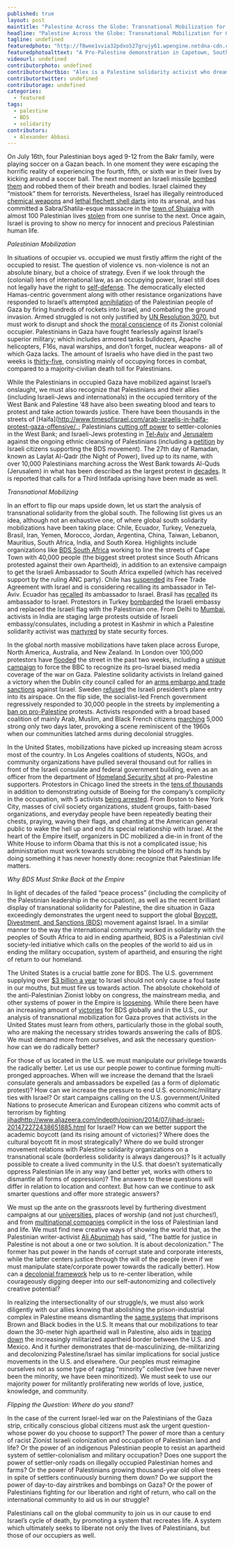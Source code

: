 ```yaml
---
published: true
layout: post
maintitle: "Palestine Across the Globe: Transnational Mobilization for Gaza and BDS - {Young}ist"
headline: "Palestine Across the Globe: Transnational Mobilization for Gaza and BDS"
tagline: undefined
featuredphoto: "http://f8wee1vvia32pdxo527grujy61.wpengine.netdna-cdn.com/wp-content/uploads/2014/07/10500470_746829322025414_5126814393309425572_n-580x386.jpg"
featuredphotoalttext: "A Pro-Palestine demonstration in Capetown, South Africa"
videourl: undefined
contributorphoto: undefined
contributorshortbio: "Alex is a Palestine solidarity activist who dreams of a map without borders."
contributortwitter: undefined
contributorage: undefined
categories: 
  - featured
tags: 
  - palestine
  - BDS
  - solidarity
contributors: 
  - Alexander Abbasi
---
```


On July 16th, four Palestinian boys aged 9-12 from the Bakr family, were playing soccer on a Gazan beach. In one moment they were escaping the horrific reality of experiencing the fourth, fifth, or sixth war in their lives by kicking around a soccer ball. The next moment an Israeli missile [bombed them](http://online.wsj.com/articles/palestinians-mourn-four-boys-killed-on-gaza-beach-by-israel-missiles-1405616076) and robbed them of their breath and bodies. Israel claimed they “mistook” them for terrorists. Nevertheless, Israel has illegally reintroduced [chemical weapons](https://www.middleeastmonitor.com/news/middle-east/12881-medical-sources-israel-using-unfamiliar-toxic-gas-against-palestinians-in-gaza) and [lethal flechett shell darts](http://www.theguardian.com/world/2014/jul/20/israel-using-flechette-shells-in-gaza) into its arsenal, and has committed a Sabra/Shatila-esque massacre in the [town of Shujaiya](http://electronicintifada.net/blogs/ali-abunimah/massacre-shujaiya-dozens-killed-israel-shells-eastern-gaza-city-photos) with almost 100 Palestinian lives [stolen](http://www.thenation.com/article/180728/massacre-shejaiya) from one sunrise to the next. Once again, Israel is proving to show no mercy for innocent and precious Palestinian human life.


*Palestinian Mobilization*

In situations of occupier vs. occupied we must firstly affirm the right of the occupied to resist. The question of violence vs. non-violence is not an absolute binary, but a choice of strategy. Even if we look through the (colonial) lens of international law, as an occupying power, Israel still does not legally have the right to [self-defense](http://www.jadaliyya.com/pages/index/8799/no-israel-does-not-have-the-right-to-self-defense-). The democratically elected Hamas-centric government along with other resistance organizations have responded to Israel’s attempted [annihilation](http://electronicintifada.net/blogs/ali-abunimah/expel-palestinians-populate-gaza-jews-says-knesset-deputy-speaker) of the Palestinian people of Gaza by firing hundreds of rockets into Israel, and combating the ground invasion. Armed struggled is not only justified by [UN Resolution 3070](http://unispal.un.org/UNISPAL.NSF/0/439B978DA862DB9C85256CDA005CB3E3), but must work to disrupt and shock the [moral conscience](https://opendemocracy.net/arab-awakening/rana-baker/rejecting-victimhood-case-for-palestinian-resistance) of its Zionist colonial occupier. Palestinians in Gaza have fought fearlessly against Israel’s superior military; which includes armored tanks bulldozers, Apache helicopters, F16s, naval warships, and don’t forget, nuclear weapons- all of which Gaza lacks. The amount of Israelis who have died in the past two weeks is [thirty-five](http://www.middleeasteye.net/news/health-facilities-hit-israels-gaza-attacks-death-toll-rises-over-640-129158985), consisting mainly of occupying forces in combat, compared to a majority-civilian death toll for Palestinians.

While the Palestinians in occupied Gaza have mobilized against Israel’s onslaught, we must also recognize that Palestinians and their allies (including Israeli-Jews and internationals) in the occupied territory of the West Bank and Palestine ’48 have also been sweating blood and tears to protest and take action towards justice. There have been thousands in the streets of [Haifa](http://www.timesofisrael.com/arab-israelis-in-haifa-protest-gaza-offensive/_; Palestinians [cutting off power](https://www.facebook.com/SavePalestinefromtheIsraelioccupation/posts/10152578096395421) to settler-colonies in the West Bank; and Israeli-Jews protesting in [Tel-Aviv](http://www.jpost.com/Operation-Protective-Edge/Hundreds-gather-to-protest-Gaza-offensive-in-central-Tel-Aviv-and-Haifa-363484) and [Jerusalem](http://countercurrentnews.com/2014/07/pro-peace-protests-are-sweeping-israel-right-now-and-israeli-jdl-fascists-are-freaking-out/) against the ongoing ethnic cleansing of Palestinians (including a [petition](http://www.change.org/en-GB/petitions/stop-israeli-apartheid-boycott-embargo-and-indictments-now-%D7%97%D7%A8%D7%9D-%D7%90%D7%9E%D7%91%D7%A8%D7%92%D7%95-%D7%A0%D7%A9%D7%A7-%D7%95%D7%94%D7%A2%D7%9E%D7%93%D7%94-%D7%9C%D7%93%D7%99%D7%9F-%D7%A9%D7%9C-%D7%A4%D7%95%D7%A9%D7%A2%D7%99-%D7%9E%D7%9C%D7%97%D7%9E%D7%94-%D7%99%D7%A9%D7%A8%D7%90%D7%9C%D7%99%D7%9D-%D7%A2%D7%9B%D7%A9%D7%99%D7%95) by Israeli citizens supporting the BDS movement). The 27th day of Ramadan, known as Laylat Al-Qadr (the Night of Power), lived up to its name, with over 10,000 Palestinians marching across the West Bank towards Al-Quds (Jerusalem) in what has been described as the largest protest in [decades](http://972mag.com/the-largest-west-bank-protest-in-decades/94280/). It is reported that calls for a Third Intifada uprising have been made as well.


*Transnational Mobilizing*

In an effort to flip our maps upside down, let us start the analysis of transnational solidarity from the global south. The following list gives us an idea, although not an exhaustive one, of where global south solidarity mobilizations have been taking place: Chile, Ecuador, Turkey, Venezuela, Brasil, Iran, Yemen, Morocco, Jordan, Argentina, China, Taiwan, Lebanon, Mauritius, South Africa, India, and South Korea. Highlights include organizations like [BDS South Africa](https://www.facebook.com/bdssouthafrica) working to line the streets of Cape Town with 40,000 people (the biggest street protest since South Africans protested against their own Apartheid), in addition to an extensive campaign to get the Israeli Ambassador to South Africa expelled (which has received support by the ruling ANC party). Chile has [suspended](http://www.worldbulletin.net/world/140840/chile-to-suspend-trade-talks-with-israel-over-gaza-bombing) its Free Trade Agreement with Israel and is considering recalling its ambassador in Tel-Aviv. Ecuador has [recalled](http://www.imemc.org/article/68570) its ambassador to Israel. Brasil has [recalled](http://www.haaretz.com/news/diplomacy-defense/1.606979) its ambassador to Israel. Protestors in Turkey [bombarded](http://www.independent.co.uk/news/world/middle-east/israelgaza-conflict-turkish-protesters-raise-palestinian-flag-outside-israeli-consulate-in-istanbul-9614041.html) the Israeli embassy and replaced the Israeli flag with the Palestinian one. From Delhi to [Mumbai](http://www.irna.ir/en/News/81237734/Politic/India_witnesses_massive_protests_against_Israeli_attack_on_Gaza__Report), activists in India are staging large protests outside of Israeli embassy/consulates, including a protest in Kashmir in which a Palestine solidarity activist was [martyred](http://www.thekashmirwalla.com/2014/07/gaza-protests-youth-shot-dead-in-kashmir/) by state security forces.

In the global north massive mobilizations have taken place across Europe, North America, Australia, and New Zealand. In London over 100,000 protestors have [flooded](http://www.channel4.com/news/gaza-protests-thousands-attend-pro-palestinian-london-demo) the street in the past two weeks, including a [unique campaign](http://electronicintifada.net/blogs/amena-saleem/protesters-force-bbc-confront-its-pro-israel-bias) to force the BBC to recognize its pro-Israel biased media coverage of the war on Gaza. Palestine solidarity activists in Ireland gained a victory when the Dublin city council called for an [arms embargo and trade sanctions](http://electronicintifada.net/blogs/asa-winstanley/dublin-city-council-calls-israel-sanctions) against Israel. Sweden [refused](https://www.middleeastmonitor.com/news/europe/11451-sweden-refuses-israeli-presidents-plane-entry-into-its-airspace) the Israeli president’s plane entry into its airspace. On the flip side, the socialist-led French government regressively responded to 30,000 people in the streets by implementing a [ban on pro-Palestine](http://rt.com/news/173412-france-palestinian-israel-protest/) protests. Activists responded with a broad based coalition of mainly Arab, Muslim, and Black French citizens [marching](http://america.aljazeera.com/articles/2014/7/19/paris-gaza-police.html) 5,000 strong only two days later, provoking a scene reminiscent of the 1960s when our communities latched arms during decolonial struggles.

In the United States, mobilizations have picked up increasing steam across most of the country. In Los Angeles coalitions of students, NGOs, and community organizations have pulled several thousand out for rallies in front of the Israeli consulate and federal government building, even as an officer from the department of [Homeland Security shot](http://www.latimes.com/local/lanow/la-me-ln-israel-gaza-protest-federal-agent-20140714-story.html) at pro-Palestine supporters. Protestors in Chicago lined the streets in the [tens of thousands](http://www.fightbacknews.org/2014/7/20/10000-fill-streets-chicago-protesting-israel-s-assault-gaza) in addition to demonstrating outside of Boeing for the company’s complicity in the occupation, with 5 activists [being arrested](http://abc7chicago.com/news/5-arrested-at-boeing-headquarters-protest-amid-gaza-conflict/193188/). From Boston to New York City, masses of civil society organizations, student groups, faith-based organizations, and everyday people have been repeatedly beating their chests, praying, waving their flags, and chanting at the American general public to wake the hell up and end its special relationship with Israel. At the heart of the Empire itself, organizers in DC mobilized a die-in in front of the White House to inform Obama that this is not a complicated issue; his administration must work towards scrubbing the blood off its hands by doing something it has never honestly done: recognize that Palestinian life matters.


*Why BDS Must Strike Back at the Empire*

In light of decades of the failed “peace process” (including the complicity of the Palestinian leadership in the occupation), as well as the recent brilliant display of transnational solidarity for Palestine, the dire situation in Gaza exceedingly demonstrates the urgent need to support the global [Boycott, Divestment, and Sanctions (BDS)](http://www.bdsmovement.net/bdsintro) movement against Israel. In a similar manner to the way the international community worked in solidarity with the peoples of South Africa to aid in ending apartheid, BDS is a Palestinian civil society-led initiative which calls on the peoples of the world to aid us in ending the military occupation, system of apartheid, and ensuring the right of return to our homeland.

The United States is a crucial battle zone for BDS. The U.S. government supplying over [$3 billion a year](http://fas.org/sgp/crs/mideast/RL33222.pdf) to Israel should not only cause a foul taste in our mouths, but must fire us towards action. The absolute chokehold of the anti-Palestinian Zionist lobby on congress, the mainstream media, and other systems of power in the Empire is [loosening](http://mondoweiss.net/2014/07/israel-alienating-mainstream.html). While there been have an increasing amount of [victories](http://www.bdsmovement.net/victories) for BDS globally and in the U.S., our analysis of transnational mobilization for Gaza proves that activists in the United States must learn from others, particularly those in the global south, who are making the necessary strides towards answering the calls of BDS. We must demand more from ourselves, and ask the necessary question- how can we do radically better?

For those of us located in the U.S. we must manipulate our privilege towards the radically better. Let us use our people power to continue forming multi-pronged approaches. When will we increase the demand that the Israeli consulate generals and ambassadors be expelled (as a form of diplomatic protest)? How can we increase the pressure to end U.S. economic/military ties with Israel? Or start campaigns calling on the U.S. government/United Nations to prosecute American and European citizens who commit acts of terrorism by fighting [jihad]()http://www.aljazeera.com/indepth/opinion/2014/07/jihad-israel-201472272438651885.html for Israel? How can we better support the academic boycott (and its rising amount of victories)? Where does the cultural boycott fit in most strategically? Where do we build stronger movement relations with Palestine solidarity organizations on a transnational scale (borderless solidarity is always dangerous)? Is it actually possible to create a lived community in the U.S. that doesn’t systematically oppress Palestinian life in any way (and better yet, works with others to dismantle all forms of oppression)? The answers to these questions will differ in relation to location and context. But how can we continue to ask smarter questions and offer more strategic answers?

We must up the ante on the grassroots level by furthering divestment campaigns at our [universities](http://en.wikipedia.org/wiki/Disinvestment_from_Israel), places of worship (and not just churches!), and from [multinational companies](https://wedivest.org/companies) complicit in the loss of Palestinian land and life. We must find new creative ways of showing the world that, as the Palestinian writer-activist [Ali Abunimah](http://www.haymarketbooks.org/pb/The-Battle-for-Justice-in-Palestine) has said, “The battle for justice in Palestine is not about a one or two solution. It is about decolonization.” The former has put power in the hands of corrupt state and corporate interests, while the latter centers justice through the will of the people (even if we must manipulate state/corporate power towards the radically better). How can a [decolonial framework](http://www.okcir.com/Articles%20VII%202/Grosfoguel-FM.pdf) help us to re-center liberation, while courageously digging deeper into our self-autonomizing and collectively creative potential?

In realizing the intersectionality of our struggle/s, we must also work diligently with our allies knowing that abolishing the prison-industrial complex in Palestine means dismantling the [same systems](http://waronwant.org/component/content/article/18046) that imprisons Brown and Black bodies in the U.S. It means that our mobilizations to tear down the 30-meter high apartheid wall in Palestine, also aids in [tearing down](http://mondoweiss.net/2010/05/the-palestine-mexico-border.html) the increasingly militarized apartheid border between the U.S. and Mexico. And it further demonstrates that de-masculinizing, de-militarizing and decolonizing Palestine/Israel has similar implications for social justice movements in the U.S. and elsewhere. Our peoples must reimagine ourselves not as some type of ragtag “minority” collective (we have never been the minority, we have been minoritized). We must seek to use our majority power for militantly proliferating new worlds of love, justice, knowledge, and community.


*Flipping the Question: Where do you stand?*  

In the case of the current Israel-led war on the Palestinians of the Gaza strip, critically conscious global citizens must ask the urgent question- whose power do you choose to support? The power of more than a century of racist Zionist Israeli colonization and occupation of Palestinian land and life? Or the power of an indigenous Palestinian people to resist an apartheid system of settler-colonialism and military occupation? Does one support the power of settler-only roads on illegally occupied Palestinian homes and farms? Or the power of Palestinians growing thousand-year old olive trees in spite of settlers continuously burning them down? Do we support the power of day-to-day airstrikes and bombings on Gaza? Or the power of Palestinians fighting for our liberation and right of return, who call on the international community to aid us in our struggle?

Palestinians call on the global community to join us in our cause to end Israel’s cycle of death, by promoting a system that recreates life. A system which ultimately seeks to liberate not only the lives of Palestinians, but those of our occupiers as well.



